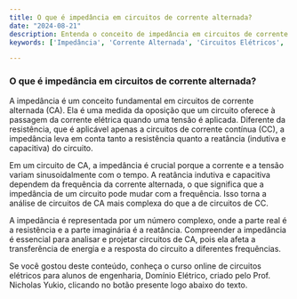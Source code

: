 ```yaml
---
title: O que é impedância em circuitos de corrente alternada?
date: "2024-08-21"
description: Entenda o conceito de impedância em circuitos de corrente alternada e sua importância na análise de circuitos elétricos.
keywords: ['Impedância', 'Corrente Alternada', 'Circuitos Elétricos', 'Engenharia']

---
```


### O que é impedância em circuitos de corrente alternada?

A impedância é um conceito fundamental em circuitos de corrente alternada (CA). Ela é uma medida da oposição que um circuito oferece à passagem da corrente elétrica quando uma tensão é aplicada. Diferente da resistência, que é aplicável apenas a circuitos de corrente contínua (CC), a impedância leva em conta tanto a resistência quanto a reatância (indutiva e capacitiva) do circuito.

Em um circuito de CA, a impedância é crucial porque a corrente e a tensão variam sinusoidalmente com o tempo. A reatância indutiva e capacitiva dependem da frequência da corrente alternada, o que significa que a impedância de um circuito pode mudar com a frequência. Isso torna a análise de circuitos de CA mais complexa do que a de circuitos de CC.

A impedância é representada por um número complexo, onde a parte real é a resistência e a parte imaginária é a reatância. Compreender a impedância é essencial para analisar e projetar circuitos de CA, pois ela afeta a transferência de energia e a resposta do circuito a diferentes frequências.

Se você gostou deste conteúdo, conheça o curso online de circuitos elétricos para alunos de engenharia, Domínio Elétrico, criado pelo Prof. Nicholas Yukio, clicando no botão presente logo abaixo do texto.